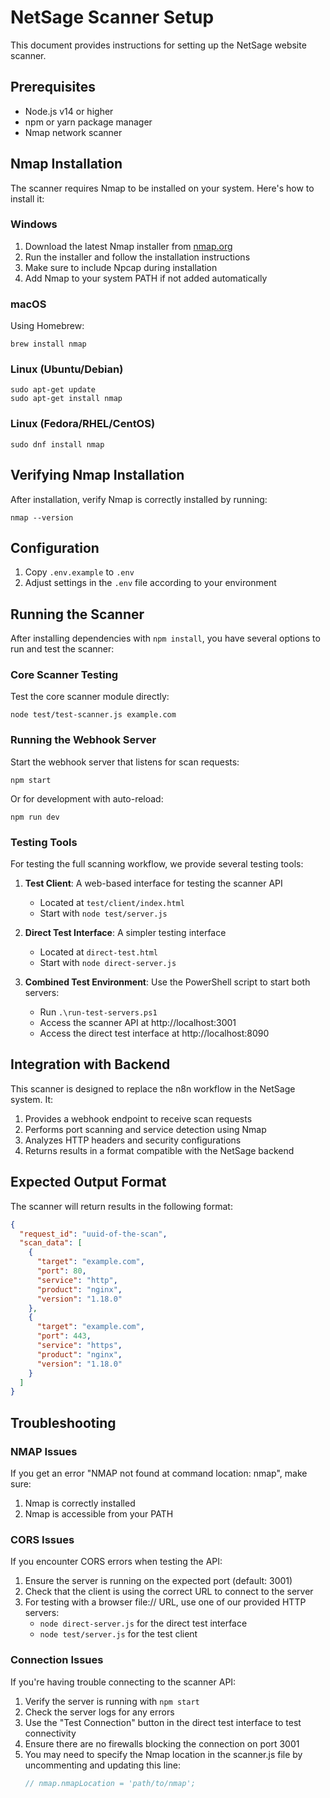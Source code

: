 # NetSage Scanner Setup

This document provides instructions for setting up the NetSage website scanner.

## Prerequisites

- Node.js v14 or higher
- npm or yarn package manager
- Nmap network scanner

## Nmap Installation

The scanner requires Nmap to be installed on your system. Here's how to install it:

### Windows

1. Download the latest Nmap installer from [nmap.org](https://nmap.org/download.html)
2. Run the installer and follow the installation instructions
3. Make sure to include Npcap during installation
4. Add Nmap to your system PATH if not added automatically

### macOS

Using Homebrew:
```
brew install nmap
```

### Linux (Ubuntu/Debian)

```
sudo apt-get update
sudo apt-get install nmap
```

### Linux (Fedora/RHEL/CentOS)

```
sudo dnf install nmap
```

## Verifying Nmap Installation

After installation, verify Nmap is correctly installed by running:
```
nmap --version
```

## Configuration

1. Copy `.env.example` to `.env`
2. Adjust settings in the `.env` file according to your environment

## Running the Scanner

After installing dependencies with `npm install`, you have several options to run and test the scanner:

### Core Scanner Testing

Test the core scanner module directly:

```
node test/test-scanner.js example.com
```

### Running the Webhook Server

Start the webhook server that listens for scan requests:

```
npm start
```

Or for development with auto-reload:

```
npm run dev
```

### Testing Tools

For testing the full scanning workflow, we provide several testing tools:

1. **Test Client**: A web-based interface for testing the scanner API
   - Located at `test/client/index.html`
   - Start with `node test/server.js`

2. **Direct Test Interface**: A simpler testing interface
   - Located at `direct-test.html`
   - Start with `node direct-server.js`

3. **Combined Test Environment**: Use the PowerShell script to start both servers:
   - Run `.\run-test-servers.ps1`
   - Access the scanner API at http://localhost:3001
   - Access the direct test interface at http://localhost:8090

## Integration with Backend

This scanner is designed to replace the n8n workflow in the NetSage system. It:
1. Provides a webhook endpoint to receive scan requests
2. Performs port scanning and service detection using Nmap
3. Analyzes HTTP headers and security configurations
4. Returns results in a format compatible with the NetSage backend

## Expected Output Format

The scanner will return results in the following format:

```json
{
  "request_id": "uuid-of-the-scan",
  "scan_data": [
    {
      "target": "example.com",
      "port": 80,
      "service": "http",
      "product": "nginx",
      "version": "1.18.0"
    },
    {
      "target": "example.com",
      "port": 443,
      "service": "https",
      "product": "nginx",
      "version": "1.18.0"
    }
  ]
}
```

## Troubleshooting

### NMAP Issues

If you get an error "NMAP not found at command location: nmap", make sure:
1. Nmap is correctly installed
2. Nmap is accessible from your PATH

### CORS Issues

If you encounter CORS errors when testing the API:
1. Ensure the server is running on the expected port (default: 3001)
2. Check that the client is using the correct URL to connect to the server
3. For testing with a browser file:// URL, use one of our provided HTTP servers:
   - `node direct-server.js` for the direct test interface
   - `node test/server.js` for the test client

### Connection Issues

If you're having trouble connecting to the scanner API:
1. Verify the server is running with `npm start`
2. Check the server logs for any errors
3. Use the "Test Connection" button in the direct test interface to test connectivity
4. Ensure there are no firewalls blocking the connection on port 3001
3. You may need to specify the Nmap location in the scanner.js file by uncommenting and updating this line:
   ```javascript
   // nmap.nmapLocation = 'path/to/nmap';
   ```
